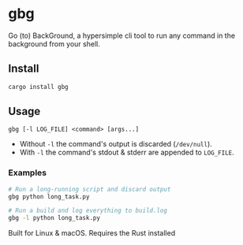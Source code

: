# gbg

Go (to) BackGround, a hypersimple cli tool to run any command in the background from your shell.

## Install

```bash
cargo install gbg
```

## Usage

```text
gbg [-l LOG_FILE] <command> [args...]
```

- Without `-l` the command's output is discarded (`/dev/null`).
- With `-l` the command's stdout & stderr are appended to `LOG_FILE`.

### Examples

```bash
# Run a long-running script and discard output
gbg python long_task.py

# Run a build and log everything to build.log
gbg -l python long_task.py
```

Built for Linux & macOS. Requires the Rust installed